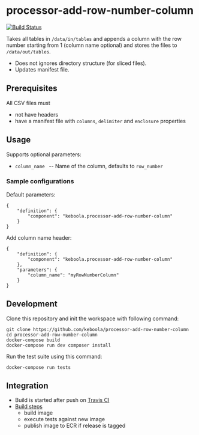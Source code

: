 # processor-add-row-number-column

[![Build Status](https://travis-ci.org/keboola/processor-add-row-number-column.svg?branch=master)](https://travis-ci.org/keboola/processor-add-row-number-column)

Takes all tables in `/data/in/tables` and appends a column with the row number starting from 1 (column name optional) and stores the files to `/data/out/tables`. 

 - Does not ignores directory structure (for sliced files).
 - Updates manifest file.

## Prerequisites

All CSV files must

- not have headers
- have a manifest file with `columns`, `delimiter` and `enclosure` properties
 
## Usage
Supports optional parameters:

- `column_name ` -- Name of the column, defaults to `row_number`


### Sample configurations

Default parameters:

```
{  
    "definition": {
        "component": "keboola.processor-add-row-number-column"
    }
}
```

Add column name header:

```
{
    "definition": {
        "component": "keboola.processor-add-row-number-column"
    },
    "parameters": {
    	"column_name": "myRowNumberColumn"
	}
}

```
 
## Development
 
Clone this repository and init the workspace with following command:

```
git clone https://github.com/keboola/processor-add-row-number-column
cd processor-add-row-number-column
docker-compose build
docker-compose run dev composer install
```

Run the test suite using this command:

```
docker-compose run tests
```
 
## Integration
 - Build is started after push on [Travis CI](https://travis-ci.org/keboola/processor-add-row-number-column)
 - [Build steps](https://github.com/keboola/processor-add-row-number-column/blob/master/.travis.yml)
   - build image
   - execute tests against new image
   - publish image to ECR if release is tagged
   
